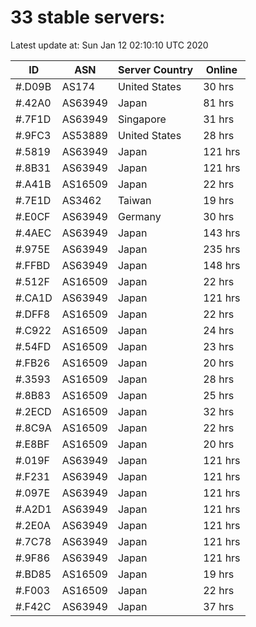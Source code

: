 # 33 stable servers:

Latest update at: Sun Jan 12 02:10:10 UTC 2020

| ID | ASN | Server Country | Online |
| -- | --- | -------------- | ------ |
| #.D09B | AS174 | United States | 30 hrs |
| #.42A0 | AS63949 | Japan | 81 hrs |
| #.7F1D | AS63949 | Singapore | 31 hrs |
| #.9FC3 | AS53889 | United States | 28 hrs |
| #.5819 | AS63949 | Japan | 121 hrs |
| #.8B31 | AS63949 | Japan | 121 hrs |
| #.A41B | AS16509 | Japan | 22 hrs |
| #.7E1D | AS3462 | Taiwan | 19 hrs |
| #.E0CF | AS63949 | Germany | 30 hrs |
| #.4AEC | AS63949 | Japan | 143 hrs |
| #.975E | AS63949 | Japan | 235 hrs |
| #.FFBD | AS63949 | Japan | 148 hrs |
| #.512F | AS16509 | Japan | 22 hrs |
| #.CA1D | AS63949 | Japan | 121 hrs |
| #.DFF8 | AS16509 | Japan | 22 hrs |
| #.C922 | AS16509 | Japan | 24 hrs |
| #.54FD | AS16509 | Japan | 23 hrs |
| #.FB26 | AS16509 | Japan | 20 hrs |
| #.3593 | AS16509 | Japan | 28 hrs |
| #.8B83 | AS16509 | Japan | 25 hrs |
| #.2ECD | AS16509 | Japan | 32 hrs |
| #.8C9A | AS16509 | Japan | 22 hrs |
| #.E8BF | AS16509 | Japan | 20 hrs |
| #.019F | AS63949 | Japan | 121 hrs |
| #.F231 | AS63949 | Japan | 121 hrs |
| #.097E | AS63949 | Japan | 121 hrs |
| #.A2D1 | AS63949 | Japan | 121 hrs |
| #.2E0A | AS63949 | Japan | 121 hrs |
| #.7C78 | AS63949 | Japan | 121 hrs |
| #.9F86 | AS63949 | Japan | 121 hrs |
| #.BD85 | AS16509 | Japan | 19 hrs |
| #.F003 | AS16509 | Japan | 22 hrs |
| #.F42C | AS63949 | Japan | 37 hrs |

